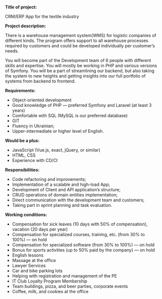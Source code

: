 **Title of project:**

CRM/ERP App for the textile industry

**Project description:**

There is a warehouse management system(WMS) for logistic companies of
different kinds. The program offers support to all warehouse processes
required by customers and could be developed individually per customer’s
needs.

You will become part of the Development team of 6 people with different skills
and expertise. You will mostly be working in PHP and various versions of
Symfony. You will be a part of streamlining our backend, but also taking the
system to new heights and getting insights into our full portfolio of systems
from backend to frontend.

**Requirements:**

  * Object-oriented development
  * Good knowledge of PHP — preferred Symfony and Laravel (at least 3 years)
  * Comfortable with SQL (MySQL is our preferred database)
  * GIT
  * Fluency in Ukrainian;
  * Upper-intermediate or higher level of English.

**Would be a plus:**

  * JavaScript (Vue.js, exact, jQuery, or similar)
  * HTML, CSS
  * Experience with CD/CI

**Responsibilities:**

  * Code refactoring and improvements;
  * Implementation of a scalable and high-load App;
  * Development of Client and API application’s structure;
  * CRUD operations of domain entities implementation;
  * Direct communication with the development team and customers;
  * Taking part in sprint planning and task evaluation.

**Working conditions:**

  * Compensation for sick leaves (10 days with 50% of compensation), vacation (20 days per year)
  * Compensation for specialized courses, training, etc. (from 30% to 100%) — on hold
  * Compensation for specialized software (from 30% to 100%) — on hold
  * Bonus for sports activities (up to 50% paid by the company) — on hold
  * English lessons
  * Massage at the office
  * Lawyer Services
  * Car and bike parking lots
  * Helping with registration and management of the PE
  * IT Club Loyalty Program Membership
  * Team buildings, pizza, and beer parties, corporate events
  * Coffee, milk, and cookies at the office